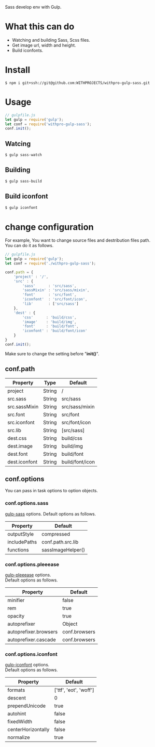 Sass develop env with Gulp.

# What this can do

- Watching and building Sass, Scss files.
- Get image url, width and height.
- Build iconfonts.

# Install

```
$ npm i git+ssh://git@github.com:WITHPROJECTS/withpro-gulp-sass.git
```

# Usage

```js
// gulpfile.js
let gulp = require('gulp');
let conf = require('withpro-gulp-sass');
conf.init();
```

## Watcing
```bash
$ gulp sass-watch
```

## Building

```bash
$ gulp sass-build
```

## Build iconfont

```bash
$ gulp iconfont
```

# change configuration

For example, You want to change source files and destribution files path.
You can do it as follows.

```js
// gulpfile.js
let gulp = require('gulp');
let conf = require('./withpro-gulp-sass');

conf.path = {
    'project' : '/',
    'src' : {
        'sass'      : 'src/sass',
        'sassMixin' : 'src/sass/mixin',
        'font'      : 'src/font',
        'iconfont'  : 'src/font/icon',
        'lib'       : ['src/sass']
    },
    'dest' : {
        'css'      : 'build/css',
        'image'    : 'build/img',
        'font'     : 'build/font',
        'iconfont' : 'build/font/icon'
    }
}
conf.init();
```

Make sure to change the setting before "**init()**".

## conf.path

| Property      | Type          | Default         |
|---------------|---------------|-----------------|
| project       | String        | /               |
| src.sass      | String        | src/sass        |
| src.sassMixin | String        | src/sass/mixin  |
| src.font      | String        | src/font        |
| src.iconfont  | String        | src/font/icon   |
| src.lib       | String<Array> | [src/sass]      |
| dest.css      | String        | build/css       |
| dest.image    | String        | build/img       |
| dest.font     | String        | build/font      |
| dest.iconfont | String        | build/font/icon |

## conf.options 

You can pass in task options to option objects.

### conf.options.sass

[gulp-sass](https://www.npmjs.com/package/gulp-sass) options. 
Default options as follows.

| Property     | Default           |
|--------------|-------------------|
| outputStyle  | compressed        |
| includePaths | conf.path.src.lib |
| functions    | sassImageHelper() |

### conf.options.pleeease

[gulp-pleeease](https://www.npmjs.com/package/gulp-pleeease) options.  
Default options as follows.

| Property              | Default       |
|-----------------------|---------------|
| minifier              | false         |
| rem                   | true          |
| opacity               | true          |
| autoprefixer          | Object        |
| autoprefixer.browsers | conf.browsers |
| autoprefixer.cascade  | conf.browsers |

### conf.options.iconfont

[gulp-iconfont](https://www.npmjs.com/package/gulp-iconfont) options.  
Default options as follows.

| Property           | Default                |
|--------------------|------------------------|
| formats            | ['ttf', 'eot', 'woff'] |
| descent            | 0                      |
| prependUnicode     | true                   |
| autohint           | false                  |
| fixedWidth         | false                  |
| centerHorizontally | false                  |
| normalize          | true                   |